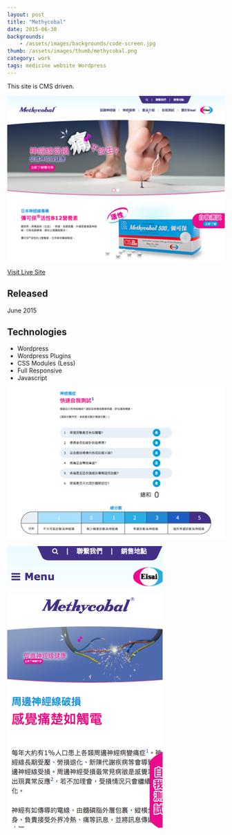 ```yaml
---
layout: post
title: "Methycobal"
date: 2015-06-30
backgrounds:
    - /assets/images/backgrounds/code-screen.jpg
thumb: /assets/images/thumb/methycobal.png
category: work
tags: medicine website Wordpress
---
```


This site is CMS driven.

![Mythecobal](/assets/images/blog/methycobal-home.png)

[Visit Live Site](http://methycobal.hk/)

## Released
June 2015

## Technologies
- Wordpress
- Wordpress Plugins
- CSS Modules (Less)
- Full Responsive
- Javascript

![Mythecobal](/assets/images/blog/methycobal-page.png)

![Mythecobal](/assets/images/blog/methycobal-mobile.png)
